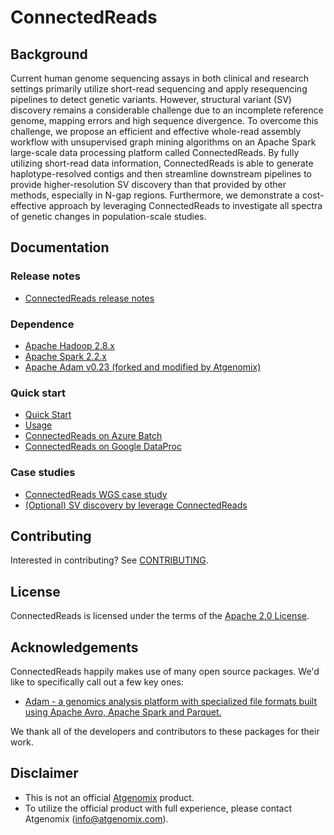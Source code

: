 # ConnectedReads 

## Background

Current human genome sequencing assays in both clinical and research settings primarily utilize short-read sequencing and apply resequencing pipelines to detect genetic variants. However, structural variant (SV) discovery remains a considerable challenge due to an incomplete reference genome, mapping errors and high sequence divergence. To overcome this challenge, we propose an efficient and effective whole-read assembly workflow with unsupervised graph mining algorithms on an Apache Spark large-scale data processing platform called ConnectedReads. By fully utilizing short-read data information, ConnectedReads is able to generate haplotype-resolved contigs and then streamline downstream pipelines to provide higher-resolution SV discovery than that provided by other methods, especially in N-gap regions. Furthermore, we demonstrate a cost-effective approach by leveraging ConnectedReads to investigate all spectra of genetic changes in population-scale studies.

## Documentation

### Release notes

*   [ConnectedReads release notes](https://github.com/atgenomix/connectedreads/releases)

### Dependence

*   [Apache Hadoop 2.8.x](https://hadoop.apache.org/docs/r2.8.0/)
*   [Apache Spark 2.2.x](https://spark.apache.org/docs/2.2.2/)
*   [Apache Adam v0.23 (forked and modified by Atgenomix)](https://github.com/AnomeGAP/adam)

### Quick start

*   [Quick Start](docs/installation.md)
*   [Usage](docs/usage.md)
*   [ConnectedReads on Azure Batch](docs/azure-batch.md)
*   [ConnectedReads on Google DataProc](docs/dataproc.md)

### Case studies
*   [ConnectedReads WGS case study](docs/wgs-case-study.md)
*   [(Optional) SV discovery by leverage ConnectedReads](docs/sv.md)

## Contributing

Interested in contributing? See [CONTRIBUTING](CONTRIBUTING.md).

## License

ConnectedReads is licensed under the terms of the
[Apache 2.0 License](LICENSE).

## Acknowledgements

ConnectedReads happily makes use of many open source packages.
We'd like to specifically call out a few key ones:

*   [Adam -  a genomics analysis platform with specialized file formats
    built using Apache Avro, Apache Spark and
    Parquet.](https://github.com/bigdatagenomics/adam)

We thank all of the developers and contributors to these packages for their
work.

## Disclaimer

*   This is not an official [Atgenomix](https://www.atgenomix.com/) product.
*   To utilize the official product with full experience, please contact Atgenomix (info@atgenomix.com).
